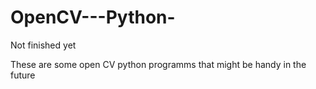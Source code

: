 # OpenCV---Python-
Not finished yet


These are some open CV python programms that might be handy in the future
